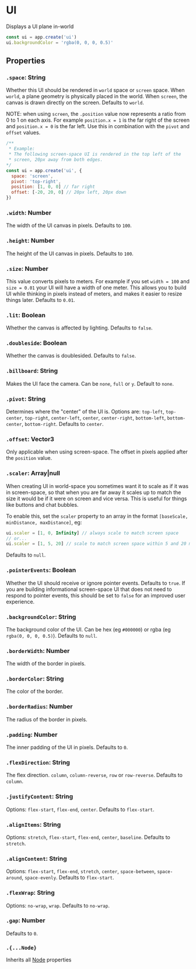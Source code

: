 # UI

Displays a UI plane in-world

```jsx
const ui = app.create('ui')
ui.backgroundColor = 'rgba(0, 0, 0, 0.5)'
```

## Properties

### `.space`: String

Whether this UI should be rendered in `world` space or `screen` space.
When `world`, a plane geometry is physically placed in the world.
When `screen`, the canvas is drawn directly on the screen.
Defaults to `world`.

NOTE: when using `screen`, the `.position` value now represents a ratio from 0 to 1 on each axis. For example `position.x = 1` is the far right of the screen and `position.x = 0` is the far left. Use this in combination with the `pivot` and `offset` values.

```jsx
/**
 * Example:
 * The following screen-space UI is rendered in the top left of the 
 * screen, 20px away from both edges.
*/
const ui = app.create('ui', {
  space: 'screen',
  pivot: 'top-right',
  position: [1, 0, 0] // far right
  offset: [-20, 20, 0] // 20px left, 20px down
})
```

### `.width`: Number

The width of the UI canvas in pixels. Defaults to `100`.

### `.height`: Number

The height of the UI canvas in pixels. Defaults to `100`.

### `.size`: Number

This value converts pixels to meters. 
For example if you set `width = 100` and `size = 0.01` your UI will have a width of one meter.
This allows you to build UI while thinking in pixels instead of meters, and makes it easier to resize things later.
Defaults to `0.01`.

### `.lit`: Boolean

Whether the canvas is affected by lighting. Defaults to `false`.

### `.doubleside`: Boolean

Whether the canvas is doublesided. Defaults to `false`.

### `.billboard`: String

Makes the UI face the camera. Can be `none`, `full` or `y`. Default to `none`.

### `.pivot`: String

Determines where the "center" of the UI is.
Options are: `top-left`, `top-center`, `top-right`, `center-left`, `center`, `center-right`, `bottom-left`, `bottom-center`, `bottom-right`.
Defaults to `center`.

### `.offset`: Vector3

Only applicable when using screen-space.
The offset in pixels applied after the `position` value.

### `.scaler`: Array|null

When creating UI in world-space you sometimes want it to scale as if it was in screen-space, so that when you are far away it scales up to match the size it would be if it were on screen and vice versa. This is useful for things like buttons and chat bubbles.

To enable this, set the `scaler` property to an array in the format `[baseScale, minDistance, maxDistance]`, eg:

```jsx
ui.scaler = [1, 0, Infinity] // always scale to match screen space
// or...
ui.scaler = [1, 5, 20] // scale to match screen space within 5 and 20 meters
```

Defaults to `null`.

### `.pointerEvents`: Boolean

Whether the UI should receive or ignore pointer events. Defaults to `true`.
If you are building informational screen-space UI that does not need to respond to pointer events, this should be set to `false` for an improved user experience.

### `.backgroundColor`: String

The background color of the UI. 
Can be hex (eg `#000000`) or rgba (eg `rgba(0, 0, 0, 0.5)`).
Defaults to `null`.

### `.borderWidth`: Number

The width of the border in pixels.

### `.borderColor`: String

The color of the border.

### `.borderRadius`: Number

The radius of the border in pixels.

### `.padding`: Number

The inner padding of the UI in pixels.
Defaults to `0`.

### `.flexDirection`: String

The flex direction. `column`, `column-reverse`, `row` or `row-reverse`.
Defaults to `column`.

### `.justifyContent`: String

Options: `flex-start`, `flex-end`, `center`.
Defaults to `flex-start`.

### `.alignItems`: String

Options: `stretch`, `flex-start`, `flex-end`, `center`, `baseline`.
Defaults to `stretch`.

### `.alignContent`: String

Options: `flex-start`, `flex-end`, `stretch`, `center`, `space-between`, `space-around`, `space-evenly`.
Defaults to `flex-start`.

### `.flexWrap`: String

Options: `no-wrap`, `wrap`.
Defaults to `no-wrap`.

### `.gap`: Number

Defaults to `0`.

### `.{...Node}`

Inherits all [Node](/docs/ref/Node.md) properties

